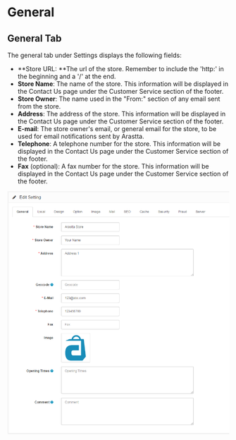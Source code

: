 General
================

General Tab
-----------

The general tab under Settings displays the following fields:

- **Store URL: **The url of the store. Remember to include the 'http:' in the beginning and a '/' at the end.
- **Store Name**: The name of the store. This information will be displayed in the Contact Us page under the Customer Service section of the footer.
- **Store Owner**: The name used in the "From:" section of any email sent from the store.
- **Address**: The address of the store. This information will be displayed in the Contact Us page under the Customer Service section of the footer.
- **E-mail**: The store owner's email, or general email for the store, to be used for email notifications sent by Arastta.
- **Telephone**: A telephone number for the store. This information will be displayed in the Contact Us page under the Customer Service section of the footer.
- **Fax** (optional): A fax number for the store. This information will be displayed in the Contact Us page under the Customer Service section of the footer.

![settings general tab](_images/settings-general-tab.png)
